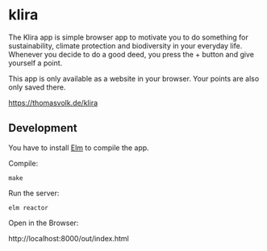 # klira

The Klira app is simple browser app to motivate you to do something for sustainability, climate protection and biodiversity in your everyday life.
Whenever you decide to do a good deed, you press the + button and give yourself a point.

This app is only available as a website in your browser. Your points are also only saved there.

https://thomasvolk.de/klira

## Development

You have to install [Elm](https://elm-lang.org/) to compile the app.

Compile:

    make

Run the server:

    elm reactor

Open in the Browser:

http://localhost:8000/out/index.html

